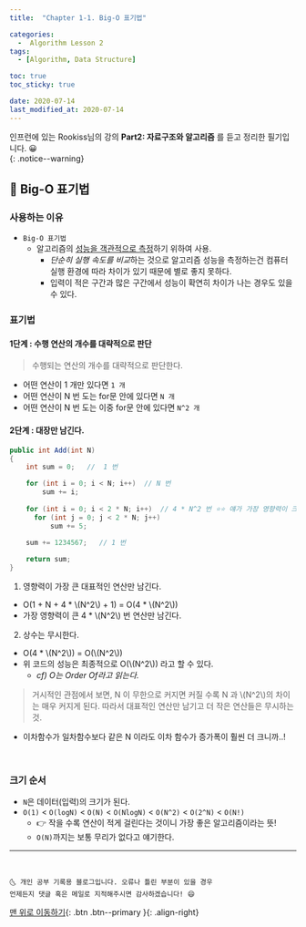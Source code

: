 ```yaml
---
title:  "Chapter 1-1. Big-O 표기법" 

categories:
  -  Algorithm Lesson 2
tags:
  - [Algorithm, Data Structure]

toc: true
toc_sticky: true

date: 2020-07-14
last_modified_at: 2020-07-14
---
```


인프런에 있는 Rookiss님의 강의 **Part2: 자료구조와 알고리즘** 를 듣고 정리한 필기입니다. 😀  
{: .notice--warning}

## 🔔 Big-O 표기법

### 사용하는 이유

- `Big-O 표기법`
  - 알고리즘의 <u>성능을 객관적으로 측정</u>하기 위하여 사용.
    - *단순히 실행 속도를 비교*하는 것으로 알고리즘 성능을 측정하는건 컴퓨터 실행 환경에 따라 차이가 있기 때문에 별로 좋지 못하다.
    - 입력이 적은 구간과 많은 구간에서 성능이 확연히 차이가 나는 경우도 있을 수 있다. 

### 표기법

#### 1단계 : 수행 연산의 개수를 대략적으로 판단

> 수행되는 연산의 개수를 대략적으로 판단한다.

- 어떤 연산이 1 개만 있다면 `1 개`
- 어떤 연산이 N 번 도는 for문 안에 있다면 `N 개`
- 어떤 연산이 N 번 도는 이중 for문 안에 있다면 `N^2 개`

#### 2단계 : 대장만 남긴다.

```c#
public int Add(int N)
{
    int sum = 0;   //  1 번

    for (int i = 0; i < N; i++)  // N 번
        sum += i;
    
    for (int i = 0; i < 2 * N; i++)  // 4 * N^2 번 ⭐⭐ 얘가 가장 영향력이 크다. N^2니까.
      for (int j = 0; j < 2 * N; j++) 
          sum += 5;
    
    sum += 1234567;   // 1 번

    return sum;
}
```
 
1. 영향력이 가장 큰 대표적인 연산만 남긴다.
  - O(1 + N + 4 * \\(N^2\\) + 1) = O(4 * \\(N^2\\)) 
  - 가장 영향력이 큰 4 * \\(N^2\\) 번 연산만 남긴다. 
2. 상수는 무시한다. 
  - O(4 * \\(N^2\\)) = O(\\(N^2\\))
- 위 코드의 성능은 최종적으로 O(\\(N^2\\)) 라고 할 수 있다.
  - *cf) O는 Order Of라고 읽는다.*

> 거시적인 관점에서 보면, N 이 무한으로 커지면 커질 수록 N 과 \\(N^2\\)의 차이는 매우 커지게 된다. 따라서 대표적인 연산만 남기고 더 작은 연산들은 무시하는 것.

- 이차함수가 일차함수보다 같은 N 이라도 이차 함수가 증가폭이 훨씬 더 크니까..!

<br>

### 크기 순서

- `N`은 데이터(입력)의 크기가 된다.
- `O(1)` < `O(logN)` < `O(N)` < `O(NlogN)` < `O(N^2)` < `O(2^N)` < `O(N!)`
  - 👉 작을 수록 연산이 적게 걸린다는 것이니 가장 좋은 알고리즘이라는 뜻!
  - `O(N)`까지는 보통 무리가 없다고 얘기한다.

***
<br>

    🌜 개인 공부 기록용 블로그입니다. 오류나 틀린 부분이 있을 경우 
    언제든지 댓글 혹은 메일로 지적해주시면 감사하겠습니다! 😄

[맨 위로 이동하기](#){: .btn .btn--primary }{: .align-right}
